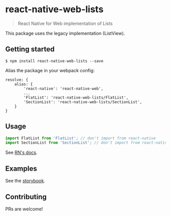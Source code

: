 # react-native-web-lists
> React Native for Web implementation of Lists

This package uses the legacy implementation (ListView).

## Getting started
`$ npm install react-native-web-lists --save`

Alias the package in your webpack config:

```
resolve: {
    alias: {
        'react-native': 'react-native-web',
        ...
        'FlatList': 'react-native-web-lists/FlatList',
        'SectionList': 'react-native-web-lists/SectionList',
    }
}
```

## Usage
```js
import FlatList from 'FlatList'; // don't import from react-native
import SectionList from 'SectionList'; // don't import from react-native
```

See [RN's docs](https://facebook.github.io/react-native/docs/flatlist.html).

## Examples
See the [storybook](https://react-native-web-community.github.io/react-native-web-lists/storybook).

## Contributing
PRs are welcome!
